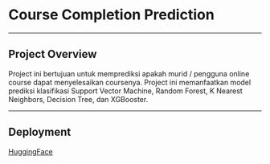 
# Course Completion Prediction


---

## Project Overview

Project ini bertujuan untuk memprediksi apakah murid / pengguna online course dapat menyelesaikan coursenya. Project ini memanfaatkan model prediksi klasifikasi Support Vector Machine, Random Forest, K Nearest Neighbors, Decision Tree, dan XGBooster.

---

## Deployment
[HuggingFace](https://huggingface.co/spaces/talithasalsa/Milestone_2)
